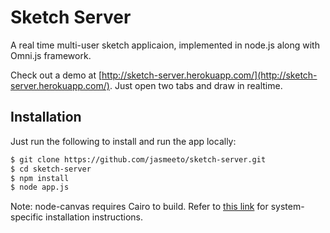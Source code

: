 # Sketch Server

A real time multi-user sketch applicaion, implemented in node.js along with Omni.js framework.

Check out a demo at [http://sketch-server.herokuapp.com/](http://sketch-server.herokuapp.com/). Just open two tabs and draw in realtime.

## Installation

Just run the following to install and run the app locally:

```bash
$ git clone https://github.com/jasmeeto/sketch-server.git
$ cd sketch-server
$ npm install
$ node app.js
```

Note: node-canvas requires Cairo to build. Refer to [this link](https://github.com/LearnBoost/node-canvas/wiki/_pages) for system-specific installation instructions.
